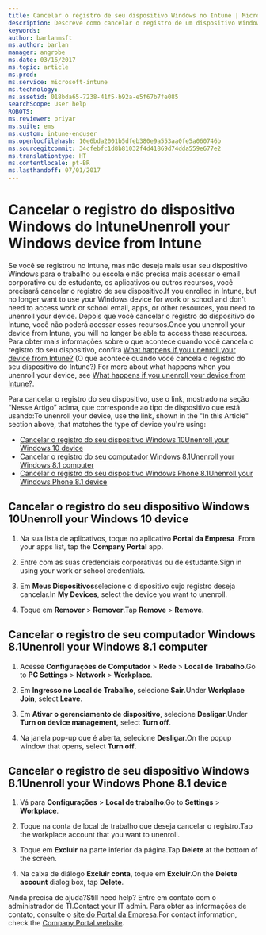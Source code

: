 ```yaml
---
title: Cancelar o registro de seu dispositivo Windows no Intune | Microsoft Docs
description: Descreve como cancelar o registro de um dispositivo Windows do Intune
keywords: 
author: barlanmsft
ms.author: barlan
manager: angrobe
ms.date: 03/16/2017
ms.topic: article
ms.prod: 
ms.service: microsoft-intune
ms.technology: 
ms.assetid: 018bda65-7238-41f5-b92a-e5f67b7fe085
searchScope: User help
ROBOTS: 
ms.reviewer: priyar
ms.suite: ems
ms.custom: intune-enduser
ms.openlocfilehash: 10e6bda2001b5dfeb380e9a553aa0fe5a060746b
ms.sourcegitcommit: 34cfebfc1d8b81032f4d41869d74dda559e677e2
ms.translationtype: HT
ms.contentlocale: pt-BR
ms.lasthandoff: 07/01/2017
---
```

# <span data-ttu-id="0eab0-103">Cancelar o registro do dispositivo Windows do Intune</span><span class="sxs-lookup"><span data-stu-id="0eab0-103">Unenroll your Windows device from Intune</span></span>
<a id="unenroll-your-windows-device-from-intune" class="xliff"></a>

<span data-ttu-id="0eab0-104">Se você se registrou no Intune, mas não deseja mais usar seu dispositivo Windows para o trabalho ou escola e não precisa mais acessar o email corporativo ou de estudante, os aplicativos ou outros recursos, você precisará cancelar o registro de seu dispositivo.</span><span class="sxs-lookup"><span data-stu-id="0eab0-104">If you enrolled in Intune, but no longer want to use your Windows device for work or school and don't need to access work or school email, apps, or other resources, you need to unenroll your device.</span></span> <span data-ttu-id="0eab0-105">Depois que você cancelar o registro do dispositivo do Intune, você não poderá acessar esses recursos.</span><span class="sxs-lookup"><span data-stu-id="0eab0-105">Once you unenroll your device from Intune, you will no longer be able to access these resources.</span></span> <span data-ttu-id="0eab0-106">Para obter mais informações sobre o que acontece quando você cancela o registro do seu dispositivo, confira [What happens if you unenroll your device from Intune?](what-happens-if-you-unenroll-your-device-from-intune-windows.md) (O que acontece quando você cancela o registro do seu dispositivo do Intune?).</span><span class="sxs-lookup"><span data-stu-id="0eab0-106">For more about what happens when you unenroll your device, see [What happens if you unenroll your device from Intune?](what-happens-if-you-unenroll-your-device-from-intune-windows.md).</span></span>

<span data-ttu-id="0eab0-107">Para cancelar o registro do seu dispositivo, use o link, mostrado na seção “Nesse Artigo” acima, que corresponde ao tipo de dispositivo que está usando:</span><span class="sxs-lookup"><span data-stu-id="0eab0-107">To unenroll your device, use the link, shown in the "In this Article" section above, that matches the type of device you're using:</span></span>

-   [<span data-ttu-id="0eab0-108">Cancelar o registro do seu dispositivo Windows 10</span><span class="sxs-lookup"><span data-stu-id="0eab0-108">Unenroll your Windows 10 device</span></span>](#unenroll-your-windows-10-device)
-   [<span data-ttu-id="0eab0-109">Cancelar o registro do seu computador Windows 8.1</span><span class="sxs-lookup"><span data-stu-id="0eab0-109">Unenroll your Windows 8.1 computer</span></span>](#unenroll-your-windows-81-computer)
-   [<span data-ttu-id="0eab0-110">Cancelar o registro do seu dispositivo Windows Phone 8.1</span><span class="sxs-lookup"><span data-stu-id="0eab0-110">Unenroll your Windows Phone 8.1 device</span></span>](#unenroll-your-windows-phone-81-device)

## <span data-ttu-id="0eab0-111">Cancelar o registro do seu dispositivo Windows 10</span><span class="sxs-lookup"><span data-stu-id="0eab0-111">Unenroll your Windows 10 device</span></span>
<a id="unenroll-your-windows-10-device" class="xliff"></a>

1.  <span data-ttu-id="0eab0-112">Na sua lista de aplicativos, toque no aplicativo **Portal da Empresa** .</span><span class="sxs-lookup"><span data-stu-id="0eab0-112">From your apps list, tap the **Company Portal** app.</span></span>

2.  <span data-ttu-id="0eab0-113">Entre com as suas credenciais corporativas ou de estudante.</span><span class="sxs-lookup"><span data-stu-id="0eab0-113">Sign in using your work or school credentials.</span></span>

3.  <span data-ttu-id="0eab0-114">Em **Meus Dispositivos**selecione o dispositivo cujo registro deseja cancelar.</span><span class="sxs-lookup"><span data-stu-id="0eab0-114">In **My Devices**, select the device you want to unenroll.</span></span>

4.  <span data-ttu-id="0eab0-115">Toque em **Remover** &gt; **Remover**.</span><span class="sxs-lookup"><span data-stu-id="0eab0-115">Tap **Remove** &gt; **Remove**.</span></span>

## <span data-ttu-id="0eab0-116">Cancelar o registro de seu computador Windows 8.1</span><span class="sxs-lookup"><span data-stu-id="0eab0-116">Unenroll your Windows 8.1 computer</span></span>
<a id="unenroll-your-windows-81-computer" class="xliff"></a>

1.  <span data-ttu-id="0eab0-117">Acesse **Configurações de Computador** &gt; **Rede** &gt; **Local de Trabalho**.</span><span class="sxs-lookup"><span data-stu-id="0eab0-117">Go to **PC Settings** &gt; **Network** &gt; **Workplace**.</span></span>

2.  <span data-ttu-id="0eab0-118">Em **Ingresso no Local de Trabalho**, selecione **Sair**.</span><span class="sxs-lookup"><span data-stu-id="0eab0-118">Under **Workplace Join**, select **Leave**.</span></span>

3.  <span data-ttu-id="0eab0-119">Em **Ativar o gerenciamento de dispositivo**, selecione **Desligar**.</span><span class="sxs-lookup"><span data-stu-id="0eab0-119">Under **Turn on device management,** select **Turn off**.</span></span>

4.  <span data-ttu-id="0eab0-120">Na janela pop-up que é aberta, selecione **Desligar**.</span><span class="sxs-lookup"><span data-stu-id="0eab0-120">On the popup window that opens, select **Turn off**.</span></span>

## <span data-ttu-id="0eab0-121">Cancelar o registro de seu dispositivo Windows 8.1</span><span class="sxs-lookup"><span data-stu-id="0eab0-121">Unenroll your Windows Phone 8.1 device</span></span>
<a id="unenroll-your-windows-phone-81-device" class="xliff"></a>

1.  <span data-ttu-id="0eab0-122">Vá para **Configurações** &gt; **Local de trabalho**.</span><span class="sxs-lookup"><span data-stu-id="0eab0-122">Go to **Settings** &gt; **Workplace**.</span></span>

2.  <span data-ttu-id="0eab0-123">Toque na conta de local de trabalho que deseja cancelar o registro.</span><span class="sxs-lookup"><span data-stu-id="0eab0-123">Tap the workplace account that you want to unenroll.</span></span>

3.  <span data-ttu-id="0eab0-124">Toque em **Excluir** na parte inferior da página.</span><span class="sxs-lookup"><span data-stu-id="0eab0-124">Tap **Delete** at the bottom of the screen.</span></span>

4.  <span data-ttu-id="0eab0-125">Na caixa de diálogo **Excluir conta**, toque em **Excluir**.</span><span class="sxs-lookup"><span data-stu-id="0eab0-125">On the **Delete account** dialog box, tap **Delete**.</span></span>

<span data-ttu-id="0eab0-126">Ainda precisa de ajuda?</span><span class="sxs-lookup"><span data-stu-id="0eab0-126">Still need help?</span></span> <span data-ttu-id="0eab0-127">Entre em contato com o administrador de TI.</span><span class="sxs-lookup"><span data-stu-id="0eab0-127">Contact your IT admin.</span></span> <span data-ttu-id="0eab0-128">Para obter as informações de contato, consulte o [site do Portal da Empresa](http://portal.manage.microsoft.com).</span><span class="sxs-lookup"><span data-stu-id="0eab0-128">For contact information, check the [Company Portal website](http://portal.manage.microsoft.com).</span></span>
